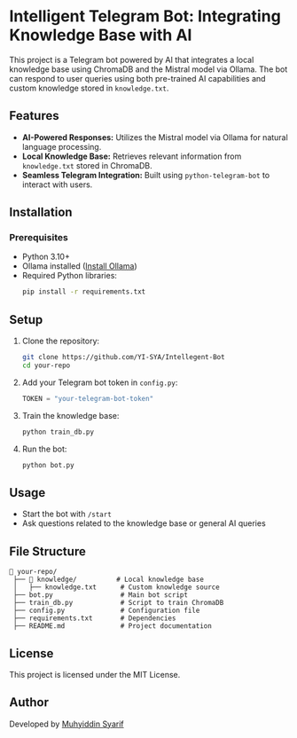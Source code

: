 # Intelligent Telegram Bot: Integrating Knowledge Base with AI

This project is a Telegram bot powered by AI that integrates a local knowledge base using ChromaDB and the Mistral model via Ollama. The bot can respond to user queries using both pre-trained AI capabilities and custom knowledge stored in `knowledge.txt`.

## Features
- **AI-Powered Responses:** Utilizes the Mistral model via Ollama for natural language processing.
- **Local Knowledge Base:** Retrieves relevant information from `knowledge.txt` stored in ChromaDB.
- **Seamless Telegram Integration:** Built using `python-telegram-bot` to interact with users.

## Installation
### Prerequisites
- Python 3.10+
- Ollama installed ([Install Ollama](https://ollama.ai/))
- Required Python libraries:
  ```sh
  pip install -r requirements.txt
  ```

## Setup
1. Clone the repository:
   ```sh
   git clone https://github.com/YI-SYA/Intellegent-Bot
   cd your-repo
   ```
2. Add your Telegram bot token in `config.py`:
   ```python
   TOKEN = "your-telegram-bot-token"
   ```
3. Train the knowledge base:
   ```sh
   python train_db.py
   ```
4. Run the bot:
   ```sh
   python bot.py
   ```

## Usage
- Start the bot with `/start`
- Ask questions related to the knowledge base or general AI queries

## File Structure
```
📂 your-repo/
 ├── 📂 knowledge/          # Local knowledge base
 │   ├── knowledge.txt      # Custom knowledge source
 ├── bot.py                 # Main bot script
 ├── train_db.py            # Script to train ChromaDB
 ├── config.py              # Configuration file
 ├── requirements.txt       # Dependencies
 ├── README.md              # Project documentation
```

## License
This project is licensed under the MIT License.

## Author
Developed by [Muhyiddin Syarif](https://github.com/YI-SYA)
